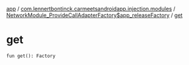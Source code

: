 [app](../../index.md) / [com.lennertbontinck.carmeetsandroidapp.injection.modules](../index.md) / [NetworkModule_ProvideCallAdapterFactory$app_releaseFactory](index.md) / [get](./get.md)

# get

`fun get(): Factory`